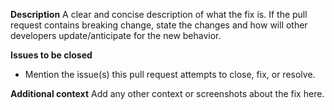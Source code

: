 **Description** A clear and concise description of what the fix is. If the pull
request contains breaking change, state the changes and how will other
developers update/anticipate for the new behavior.

**Issues to be closed**

- Mention the issue(s) this pull request attempts to close, fix, or resolve.

**Additional context** Add any other context or screenshots about the fix here.
